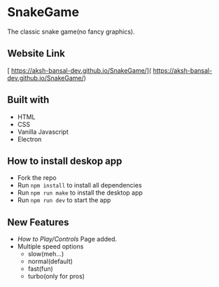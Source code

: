# SnakeGame
The classic snake game(no fancy graphics).

## Website Link
[ https://aksh-bansal-dev.github.io/SnakeGame/]( https://aksh-bansal-dev.github.io/SnakeGame/)

## Built with
- HTML
- CSS
- Vanilla Javascript
- Electron

## How to install deskop app
 - Fork the repo
 - Run `npm install` to install all dependencies
 - Run `npm run make` to install the desktop app
 - Run `npm run dev` to start the app

## New Features
- _How to Play/Controls_ Page added.
- Multiple speed options
  - slow(meh...)
  - normal(default)
  - fast(fun)
  - turbo(only for pros)

